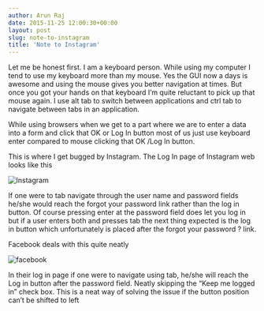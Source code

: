 ```yaml
---
author: Arun Raj
date: 2015-11-25 12:00:30+00:00
layout: post
slug: note-to-instagram
title: 'Note to Instagram'
---
```

Let me be honest first. I am a keyboard person. While using my computer I tend to use my keyboard more than my mouse. Yes the GUI now a days is awesome and using the mouse gives you better navigation at times. But once you got your hands on that keyboard  I’m quite reluctant to pick up that mouse again. I use alt tab to switch between applications and ctrl tab to navigate between tabs in an application.

While using browsers when we get to a part where we are to enter a data into a form and click that OK or Log In button most of us just use keyboard enter compared to mouse clicking that OK /Log In button.

This is where I get bugged by Instagram.
The Log In page of Instagram web looks like this

![Instagram](http://arun619.github.io/blog/assets/img/instagram.png)

If one were to tab navigate through the user name and password fields he/she would reach the forgot your password link rather than the log in button.  Of course pressing enter at the password field does let you log in but if a user enters both and presses tab the next thing expected is the log in button which unfortunately is placed after the forgot your password ? link.

Facebook deals with this quite neatly

![facebook](http://arun619.github.io/blog/assets/img/facebook.png)

In their log in page if one were to navigate using tab, he/she will reach the Log in button after the password field. Neatly skipping the “Keep me logged in” check box. This is a neat way of solving the issue if the button position can’t be shifted to left